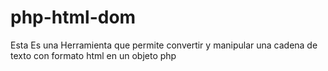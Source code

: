 # php-html-dom
Esta Es una Herramienta que permite convertir y manipular una cadena de texto con formato html en un objeto php

